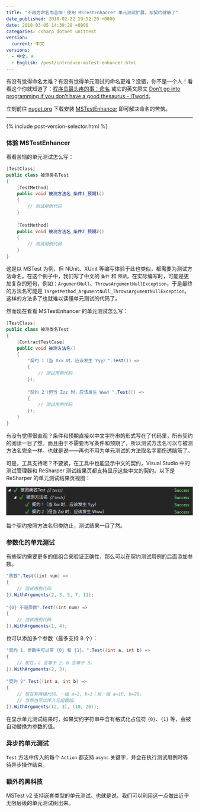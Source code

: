 ```yaml
---
title: "不再为命名而苦恼！使用 MSTestEnhancer 单元测试扩展，写契约就够了"
date_published: 2018-02-22 19:52:20 +0800
date: 2018-03-05 14:39:28 +0800
categories: csharp dotnet unittest
version:
  current: 中文
versions:
  - 中文: #
  - English: /post/introduce-mstest-enhancer.html
---
```


有没有觉得命名太难？有没有觉得单元测试的命名更难？没错，你不是一个人！看看这个你就知道了：[程序员最头疼的事：命名](http://blog.jobbole.com/50708/#rd?sukey=fc78a68049a14bb285ac0d81ca56806ac10192f4946a780ea3f3dd630804f86056e6fcfe6fcaeddb3dc04830b7e3b3eb) 或它的英文原文 [Don’t go into programming if you don’t have a good thesaurus - ITworld](https://www.itworld.com/article/2833265/cloud-computing/don-t-go-into-programming-if-you-don-t-have-a-good-thesaurus.html)。

立刻前往 [nuget.org](https://www.nuget.org/) 下载安装 [MSTestEnhancer](https://www.nuget.org/packages/MSTestEnhancer/) 即可解决命名的苦恼。

---

{% include post-version-selector.html %}

<div id="toc"></div>

### 体验 MSTestEnhancer

看看苦恼的单元测试怎么写：

```csharp
[TestClass]
public class 被测类名Test
{
    [TestMethod]
    public void 被测方法名_条件1_预期1()
    {
        // 测试用例代码
    }

    [TestMethod]
    public void 被测方法名_条件2_预期2()
    {
        // 测试用例代码
    }
}
```

这是以 MSTest 为例，但 NUnit、XUnit 等编写体验于此也类似，都需要为测试方法命名。在这个例子中，我们写了中文的 `条件` 和 `预期`，在实际编写时，可能是更加复杂的短句，例如：`ArgumentNull`、`ThrowsArgumentNullException`，于是最终的方法名可能是 `TargetMethod_ArgumentNull_ThrowsArgumentNullException`。这样的方法多了也就难以读懂单元测试的代码了。

然而现在看看 MSTestEnhancer 的单元测试怎么写：

```csharp
[TestClass]
public class 被测类名Test
{
    [ContractTestCase]
    public void 被测方法名()
    {
        "契约 1（当 Xxx 时，应该发生 Yyy）".Test(() =>
        {
            // 测试用例代码
        });
        
        "契约 2（但当 Zzz 时，应该发生 Www）".Test(() =>
        {
            // 测试用例代码
        });
    }
}
```

有没有觉得很直观？条件和预期直接以中文字符串的形式写在了代码里，所有契约的阅读一目了然。而且由于不需要再写条件和预期了，所以测试方法名可以与被测方法名完全一样。也就是说——再也不用为单元测试的方法取名字而伤透脑筋了。

可是，工具支持呢？不要紧，在工具中也能显示中文的契约，Visual Studio 中的测试管理器和 ReSharper 测试结果页都支持显示这些中文的契约。以下是 ReSharper 的单元测试结果页视图：

![单元测试结果页](/static/posts/2018-02-12-08-54-31.png)

每个契约按照方法名归类防止，测试结果一目了然。

### 参数化的单元测试

有些契约需要更多的值组合来验证正确性，那么可以在契约测试用例的后面添加参数。

```csharp
"质数".Test((int num) =>
{
    // 测试用例代码
}).WithArguments(2, 3, 5, 7, 11);

"{0} 不是质数".Test((int num) =>
{
    // 测试用例代码
}).WithArguments(1, 4);
```

也可以添加多个参数（最多支持 8 个）：

```csharp
"契约 1，参数中可以带 {0} 和 {1}。".Test((int a, int b) =>
{
    // 现在，a 会等于 2，b 会等于 3。
}).WithArguments(2, 3);

"契约 2".Test((int a, int b) =>
{
    // 现在有两组代码，一组 a=2, b=3；另一组 a=10, b=20。
    // 当然也可以传入元组数组。
}).WithArguments((2, 3), (10, 20));
```

在显示单元测试结果时，如果契约字符串中含有格式化占位符 `{0}`、`{1}` 等，会被自动替换为参数的值。

### 异步的单元测试

`Test` 方法中传入的每个 `Action` 都支持 `async` 关键字，并会在执行测试用例时等待异步操作结束。

### 额外的黑科技

MSTest v2 支持嵌套类型的单元测试。也就是说，我们可以利用这一点做出近乎无限层级的单元测试树出来。
